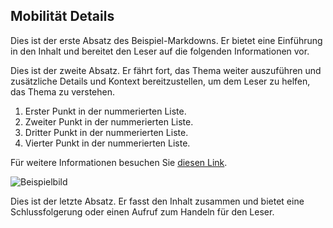 ## Mobilität Details

Dies ist der erste Absatz des Beispiel-Markdowns. Er bietet eine Einführung in den Inhalt und bereitet den Leser auf die folgenden Informationen vor.

Dies ist der zweite Absatz. Er fährt fort, das Thema weiter auszuführen und zusätzliche Details und Kontext bereitzustellen, um dem Leser zu helfen, das Thema zu verstehen.

1. Erster Punkt in der nummerierten Liste.
2. Zweiter Punkt in der nummerierten Liste.
3. Dritter Punkt in der nummerierten Liste.
4. Vierter Punkt in der nummerierten Liste.

Für weitere Informationen besuchen Sie [diesen Link](https://example.com).

![Beispielbild](https://via.placeholder.com/150)

Dies ist der letzte Absatz. Er fasst den Inhalt zusammen und bietet eine Schlussfolgerung oder einen Aufruf zum Handeln für den Leser.

